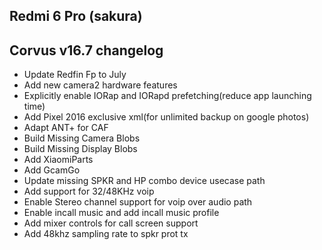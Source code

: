 ## Redmi 6 Pro (sakura) 

## Corvus v16.7 changelog

- Update Redfin Fp to July
- Add new camera2 hardware features
- Explicitly enable IORap and IORapd prefetching(reduce app launching time)
- Add Pixel 2016 exclusive xml(for unlimited backup on google photos)
- Adapt ANT+ for CAF
- Build Missing Camera Blobs
- Build Missing Display Blobs
- Add XiaomiParts
- Add GcamGo
- Update missing SPKR and HP combo device usecase path 
- Add support for 32/48KHz voip
- Enable Stereo channel support for voip over audio path 
- Enable incall music and add incall music profile 
- Add mixer controls for call screen support 
- Add 48khz sampling rate to spkr prot tx 
